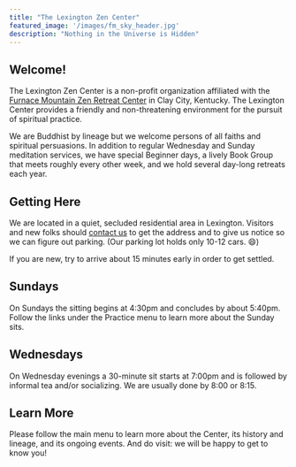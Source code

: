 ```yaml
---
title: "The Lexington Zen Center"
featured_image: '/images/fm_sky_header.jpg'
description: "Nothing in the Universe is Hidden"
---
```


## Welcome!

The Lexington Zen Center is a non-profit organization affiliated with the <a href="http://www.furnacemountainzen.org/" target="_blank"> Furnace Mountain Zen Retreat Center</a> in Clay City, Kentucky.  The Lexington Center provides a friendly and non-threatening environment for the pursuit of spiritual practice.

We are Buddhist by lineage but we welcome persons of all faiths and spiritual persuasions.  In addition to regular Wednesday and Sunday meditation services, we have special Beginner days, a lively Book Group that meets roughly every other week, and we hold several day-long retreats each year.

## Getting Here

We are located in a quiet, secluded residential area in Lexington.  Visitors and new folks should <a href="/contact">contact us</a> to get the address and to give us notice so we can figure out parking.  (Our parking lot holds only 10-12 cars. :smile:)

If you are new, try to arrive about 15 minutes early in order to get settled.
  
## Sundays

On Sundays the sitting begins at 4:30pm and concludes by about 5:40pm.  Follow the links under the Practice menu to learn more about the Sunday sits.

## Wednesdays

On Wednesday evenings a 30-minute sit starts at 7:00pm and is followed by informal tea and/or socializing.  We are usually done by 8:00 or 8:15.

## Learn More

Please follow the main menu to learn more about the Center, its history and lineage, and its ongoing events.  And do visit:  we will be happy to get to know you!
